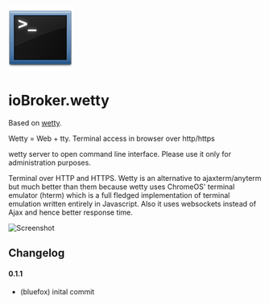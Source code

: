 ![Logo](media/wetty.png)

# ioBroker.wetty

Based on [wetty](https://github.com/krishnasrinivas/wetty).

Wetty = Web + tty. Terminal access in browser over http/https

wetty server to open command line interface.
Please use it only for administration purposes.

Terminal over HTTP and HTTPS. Wetty is an alternative to ajaxterm/anyterm but much better than them because wetty uses
ChromeOS' terminal emulator (hterm) which is a full fledged implementation of terminal emulation written entirely in Javascript.
Also it uses websockets instead of Ajax and hence better response time.

![Screenshot](img/screen1.png)

## Changelog

#### 0.1.1
* (bluefox) inital commit

